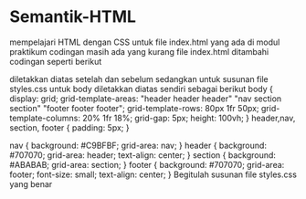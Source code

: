 # Semantik-HTML
mempelajari HTML dengan CSS
untuk file index.html yang ada di modul praktikum codingan masih ada yang kurang
file index.html ditambahi codingan seperti berikut 
<html lang="en">
    <head> 
        <meta charset="UTF-8" />
        <meta name="viewport" content="width=device-width, initial-scale=1.0" />
        <title>HTML5 Semantic</title>
        <link rel="stylesheet" href="./assets/styles/styles.css">
        </head>
diletakkan diatas setelah <!DOCTYPE html> dan sebelum <body></body>
sedangkan untuk susunan file styles.css untuk body diletakkan diatas sendiri sebagai berikut
body {
    display: grid;
    grid-template-areas: 
    "header header header"
    "nav section section"
    "footer footer footer";
    grid-template-rows: 80px 1fr 50px;
    grid-template-columns: 20% 1fr 18%;
    grid-gap: 5px;
    height: 100vh;
}
header,nav, section, footer {
    padding: 5px;
 }

nav {
    background: #C9BFBF;
    grid-area: nav;
}
header {
    background: #707070;
    grid-area: header;
    text-align: center;
 }
section {
    background: #ABABAB;
    grid-area: section;
 }
footer {
    background: #707070;
    grid-area: footer;
    font-size: small;
    text-align: center;
 }
Begitulah susunan file styles.css yang benar 
